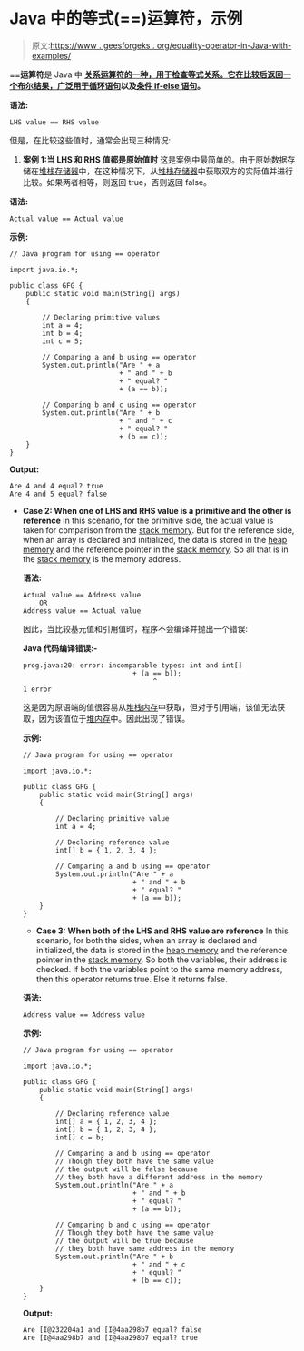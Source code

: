 # Java 中的等式(==)运算符，示例

> 原文:[https://www . geesforgeks . org/equality-operator-in-Java-with-examples/](https://www.geeksforgeeks.org/equality-operator-in-java-with-examples/)

**==运算符**是 Java 中 **[关系运算符的一种，用于检查等式关系。它在比较后返回一个**布尔结果**，广泛用于](https://www.geeksforgeeks.org/operators-in-java/)[循环语句](https://www.geeksforgeeks.org/loops-in-java/)以及[条件 if-else 语句](https://www.geeksforgeeks.org/decision-making-javaif-else-switch-break-continue-jump/)。**

**语法:**

```
LHS value == RHS value

```

但是，在比较这些值时，通常会出现三种情况:

1.  **案例 1:当 LHS 和 RHS 值都是原始值时**
    这是案例中最简单的。由于原始数据存储在[堆栈存储器](https://www.geeksforgeeks.org/java-memory-management/)中，在这种情况下，从[堆栈存储器](https://www.geeksforgeeks.org/java-memory-management/)中获取双方的实际值并进行比较。如果两者相等，则返回 true，否则返回 false。

**语法:**

```
Actual value == Actual value

```

**示例:**

```
// Java program for using == operator

import java.io.*;

public class GFG {
    public static void main(String[] args)
    {

        // Declaring primitive values
        int a = 4;
        int b = 4;
        int c = 5;

        // Comparing a and b using == operator
        System.out.println("Are " + a
                           + " and " + b
                           + " equal? "
                           + (a == b));

        // Comparing b and c using == operator
        System.out.println("Are " + b
                           + " and " + c
                           + " equal? "
                           + (b == c));
    }
}
```

**Output:**

```
Are 4 and 4 equal? true
Are 4 and 5 equal? false

```

*   **Case 2: When one of LHS and RHS value is a primitive and the other is reference**
    In this scenario, for the primitive side, the actual value is taken for comparison from the [stack memory](https://www.geeksforgeeks.org/java-memory-management/). But for the reference side, when an array is declared and initialized, the data is stored in the [heap memory](https://www.geeksforgeeks.org/java-memory-management/) and the reference pointer in the [stack memory](https://www.geeksforgeeks.org/java-memory-management/). So all that is in the [stack memory](https://www.geeksforgeeks.org/java-memory-management/) is the memory address.

    **语法:**

    ```
    Actual value == Address value
        OR
    Address value == Actual value

    ```

    因此，当比较基元值和引用值时，程序不会编译并抛出一个错误:

    **Java 代码编译错误:-**

    ```
    prog.java:20: error: incomparable types: int and int[]
                               + (a == b));
                                    ^
    1 error

    ```

    这是因为原语端的值很容易从[堆栈内存](https://www.geeksforgeeks.org/java-memory-management/)中获取，但对于引用端，该值无法获取，因为该值位于[堆内存](https://www.geeksforgeeks.org/java-memory-management/)中。因此出现了错误。

    **示例:**

    ```
    // Java program for using == operator

    import java.io.*;

    public class GFG {
        public static void main(String[] args)
        {

            // Declaring primitive value
            int a = 4;

            // Declaring reference value
            int[] b = { 1, 2, 3, 4 };

            // Comparing a and b using == operator
            System.out.println("Are " + a
                               + " and " + b
                               + " equal? "
                               + (a == b));
        }
    }
    ```

    *   **Case 3: When both of the LHS and RHS value are reference**
    In this scenario, for both the sides, when an array is declared and initialized, the data is stored in the [heap memory](https://www.geeksforgeeks.org/java-memory-management/) and the reference pointer in the [stack memory](https://www.geeksforgeeks.org/java-memory-management/). So both the variables, their address is checked. If both the variables point to the same memory address, then this operator returns true. Else it returns false.

    **语法:**

    ```
    Address value == Address value

    ```

    **示例:**

    ```
    // Java program for using == operator

    import java.io.*;

    public class GFG {
        public static void main(String[] args)
        {

            // Declaring reference value
            int[] a = { 1, 2, 3, 4 };
            int[] b = { 1, 2, 3, 4 };
            int[] c = b;

            // Comparing a and b using == operator
            // Though they both have the same value
            // the output will be false because
            // they both have a different address in the memory
            System.out.println("Are " + a
                               + " and " + b
                               + " equal? "
                               + (a == b));

            // Comparing b and c using == operator
            // Though they both have the same value
            // the output will be true because
            // they both have same address in the memory
            System.out.println("Are " + b
                               + " and " + c
                               + " equal? "
                               + (b == c));
        }
    }
    ```

    **Output:**

    ```
    Are [I@232204a1 and [I@4aa298b7 equal? false
    Are [I@4aa298b7 and [I@4aa298b7 equal? true

    ```